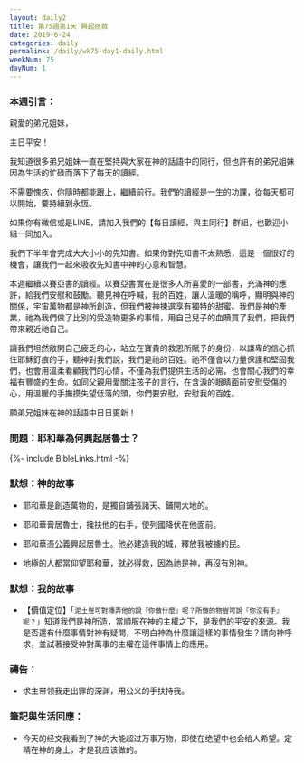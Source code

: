 ```yaml
---
layout: daily2
title: 第75週第1天 興起拯救
date: 2019-6-24
categories: daily
permalink: /daily/wk75-day1-daily.html
weekNum: 75
dayNum: 1
---
```



### 本週引言：
親愛的弟兄姐妹，

主日平安！

我知道很多弟兄姐妹一直在堅持與大家在神的話語中的同行，但也許有的弟兄姐妹因為生活的忙碌而落下了每天的讀經。

不需要愧疚，你隨時都能跟上，繼續前行。我們的讀經是一生的功課，從每天都可以開始，要持續到永恆。

如果你有微信或是LINE，請加入我們的【每日讀經，與主同行】群組，也歡迎小組一同加入。 

我們下半年會完成大大小小的先知書。如果你對先知書不太熟悉，這是一個很好的機會，讓我們一起來吸收先知書中神的心意和智慧。

本週繼續以賽亞書的讀經。以賽亞書實在是很多人所喜愛的一部書，充滿神的應許，給我們安慰和鼓勵。聽見神在呼喊，我的百姓，讓人溫暖的稱呼，顯明與神的關係，宇宙萬物都是神所創造，但我們被神揀選享有獨特的甜蜜。我們是神的產業，祂為我們做了比別的受造物更多的事情，用自己兒子的血贖買了我們，把我們帶來親近祂自己。

讓我們坦然敞開自己疲乏的心，站立在寶貴的救恩所賦予的身份，以謙卑的信心抓住耶穌釘痕的手，聽神對我們說，我們是祂的百姓。祂不僅會以力量保護和堅固我們，也會用溫柔看顧我們的心情，不僅為我們提供生活的必需，也會關心我們的幸福有豐盛的生命。如同父親用愛關注孩子的言行，在含淚的眼睛面前安慰受傷的心，用溫暖的手撫摸失望低落的頭，你們要安慰，安慰我的百姓。

願弟兄姐妹在神的話語中日日更新！

### 問題：耶和華為何興起居魯士？

{%- include BibleLinks.html -%}

### 默想：神的故事
+ 耶和華是創造萬物的，是獨自鋪張諸天、鋪開大地的。

+ 耶和華膏居魯士，攙扶他的右手，使列國降伏在他面前。

+ 耶和華憑公義興起居魯士。他必建造我的城，釋放我被擄的民。

+ 地極的人都當仰望耶和華，就必得救，因為祂是神，再沒有別神。

### 默想：我的故事
+ 【價值定位】「`泥土豈可對摶弄他的說『你做什麼』呢？所做的物豈可說『你沒有手』呢？`」知道我們是神所造，當順服在神的主權之下，是我們的平安的來源。我是否還有什麼事情對神有疑問，不明白神為什麼讓這樣的事情發生？請向神呼求，並試著接受神對萬事的主權在這件事情上的應用。

### 禱告：

+ 求主带领我走出罪的深渊，用公义的手扶持我。

### 筆記與生活回應：

+ 今天的经文我看到了神的大能超过万事万物，即使在绝望中也会给人希望。定睛在神的身上，才是我应该做的。
